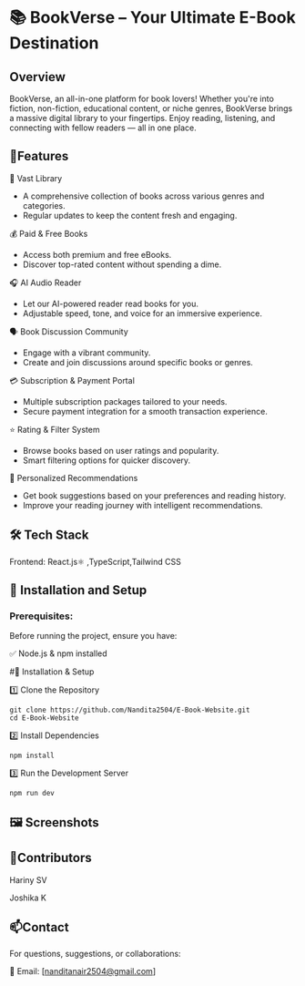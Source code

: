 
# 📚 BookVerse – Your Ultimate E-Book Destination




## Overview

BookVerse, an all-in-one platform for book lovers! Whether you're into fiction, non-fiction, educational content, or niche genres, BookVerse brings a massive digital library to your fingertips. Enjoy reading, listening, and connecting with fellow readers — all in one place.

## 🌟Features

🔖 Vast Library
- A comprehensive collection of books across various genres and categories.
- Regular updates to keep the content fresh and engaging.
  
💰 Paid & Free Books
- Access both premium and free eBooks.
- Discover top-rated content without spending a dime.
  
🎧 AI Audio Reader
- Let our AI-powered reader read books for you.
- Adjustable speed, tone, and voice for an immersive experience.
  
🗣️ Book Discussion Community
- Engage with a vibrant community.
- Create and join discussions around specific books or genres.
  
💳 Subscription & Payment Portal
- Multiple subscription packages tailored to your needs.
- Secure payment integration for a smooth transaction experience.
  
⭐ Rating & Filter System
- Browse books based on user ratings and popularity.
- Smart filtering options for quicker discovery.
  
🤖 Personalized Recommendations
- Get book suggestions based on your preferences and reading history.
- Improve your reading journey with intelligent recommendations.


## 🛠 Tech Stack

Frontend: React.js⚛ ,TypeScript,Tailwind CSS 

## 🚀 Installation and Setup

### Prerequisites:

Before running the project, ensure you have:

✅ Node.js & npm installed

#📂 Installation & Setup

1️⃣ Clone the Repository

    git clone https://github.com/Nandita2504/E-Book-Website.git
    cd E-Book-Website

2️⃣ Install Dependencies

    npm install  

3️⃣ Run the Development Server

    npm run dev


  
## 🖼 Screenshots



## 👥Contributors

Hariny SV

Joshika K
## 📫Contact


For questions, suggestions, or collaborations:

📧 Email: [nanditanair2504@gmail.com]
